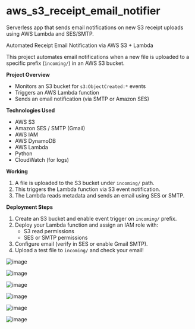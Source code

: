 # aws_s3_receipt_email_notifier
Serverless app that sends email notifications on new S3 receipt uploads using AWS Lambda and SES/SMTP.

Automated Receipt Email Notification via AWS S3 + Lambda

This project automates email notifications when a new file is uploaded to a specific prefix (`incoming/`) in an AWS S3 bucket.

**Project Overview**
- Monitors an S3 bucket for `s3:ObjectCreated:*` events
- Triggers an AWS Lambda function
- Sends an email notification (via SMTP or Amazon SES)

**Technologies Used**
- AWS S3
- Amazon SES / SMTP (Gmail)
- AWS IAM
- AWS DynamoDB
- AWS Lambda
- Python
- CloudWatch (for logs)
 
**Working**
1. A file is uploaded to the S3 bucket under `incoming/` path.
2. This triggers the Lambda function via S3 event notification.
3. The Lambda reads metadata and sends an email using SES or SMTP.

**Deployment Steps**
1. Create an S3 bucket and enable event trigger on `incoming/` prefix.
2. Deploy your Lambda function and assign an IAM role with:
   - S3 read permissions
   - SES or SMTP permissions
3. Configure email (verify in SES or enable Gmail SMTP).
4. Upload a test file to `incoming/` and check your email!

![image](https://github.com/user-attachments/assets/fbdc34c8-0fc9-4ba4-90f6-4e26e2c5294b)

![image](https://github.com/user-attachments/assets/c57a6dbc-86c4-4187-a6ee-31d4a8e361e8)

![image](https://github.com/user-attachments/assets/f6e2a9f9-6a47-4a53-8013-e978404abc89)

![image](https://github.com/user-attachments/assets/f00eaa54-e127-4722-9efb-f1120e704e72)

![image](https://github.com/user-attachments/assets/b05529a0-55d1-438c-9d2a-e916b6f90afa)

![image](https://github.com/user-attachments/assets/25540b45-4c6f-41ce-96ce-d219fbf9495a)










 






